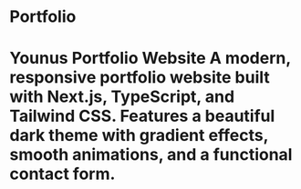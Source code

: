 # Portfolio
# Younus Portfolio Website  A modern, responsive portfolio website built with Next.js, TypeScript, and Tailwind CSS. Features a beautiful dark theme with gradient effects, smooth animations, and a functional contact form.
